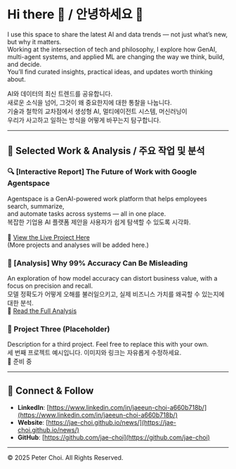 # Hi there 👋 / 안녕하세요 👋

I use this space to share the latest AI and data trends — not just what’s new, but why it matters.  
Working at the intersection of tech and philosophy, I explore how GenAI, multi-agent systems, and applied ML are changing the way we think, build, and decide.  
You’ll find curated insights, practical ideas, and updates worth thinking about.

AI와 데이터의 최신 트렌드를 공유합니다.  
새로운 소식을 넘어, 그것이 왜 중요한지에 대한 통찰을 나눕니다.  
기술과 철학의 교차점에서 생성형 AI, 멀티에이전트 시스템, 머신러닝이  
우리가 사고하고 일하는 방식을 어떻게 바꾸는지 탐구합니다.

---

## 📌 Selected Work & Analysis / 주요 작업 및 분석

### 🔍 [Interactive Report] The Future of Work with Google Agentspace  
Agentspace is a GenAI-powered work platform that helps employees search, summarize,<br>
and automate tasks across systems — all in one place.  
복잡한 기업용 AI 플랫폼 제안을 사용자가 쉽게 탐색할 수 있도록 시각화.<br>  
🔗 [View the Live Project Here](https://jae-choi.github.io/news/)  
(More projects and analyses will be added here.)

### 🧠 [Analysis] Why 99% Accuracy Can Be Misleading  
An exploration of how model accuracy can distort business value, with a focus on precision and recall.  
모델 정확도가 어떻게 오해를 불러일으키고, 실제 비즈니스 가치를 왜곡할 수 있는지에 대한 분석.<br> 
🔗 [Read the Full Analysis](https://jae-choi.github.io/news/)

### 🧪 Project Three (Placeholder)  
Description for a third project. Feel free to replace this with your own.  
세 번째 프로젝트 예시입니다. 이미지와 링크는 자유롭게 수정하세요.  
🔗 준비 중

---

## 🤝 Connect & Follow

- **LinkedIn**: [https://www.linkedin.com/in/jaeeun-choi-a660b718b/](https://www.linkedin.com/in/jaeeun-choi-a660b718b/)
- **Website**: [https://jae-choi.github.io/news/](https://jae-choi.github.io/news/)
- **GitHub**: [https://github.com/jae-choi](https://github.com/jae-choi)

---

© 2025 Peter Choi. All Rights Reserved.
